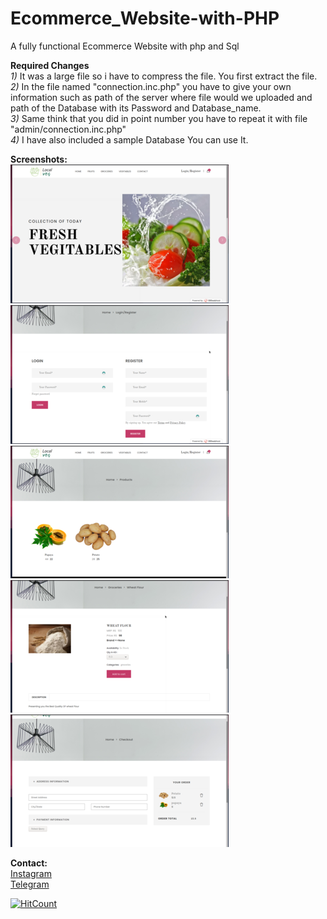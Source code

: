 # Ecommerce_Website-with-PHP
A fully functional Ecommerce Website with php and Sql 

**Required Changes**<br>
*1)* It was a large file so i have to compress the file. You first extract the file.<br>
*2)* In the file named "connection.inc.php" you have to give your own 
information such as path of the server where file would we uploaded
and path of the Database with its Password and Database_name.<br>
*3)* Same think that you did in point number you have to repeat it with file "admin/connection.inc.php"<br>
*4)* I have also included a sample Database You can use It.

**Screenshots:**<br>
![](https://github.com/everydaycodings/Ecommerce_Website-with-PHP/blob/master/screenshot/home.png)
![](https://github.com/everydaycodings/Ecommerce_Website-with-PHP/blob/master/screenshot/login.png)
![](https://github.com/everydaycodings/Ecommerce_Website-with-PHP/blob/master/screenshot/product.png)
![](https://github.com/everydaycodings/Ecommerce_Website-with-PHP/blob/master/screenshot/product_details.png)
![](https://github.com/everydaycodings/Ecommerce_Website-with-PHP/blob/master/screenshot/checkout.png)

**Contact:**<br>
[Instagram](https://www.instagram.com/everydaycodings)<br>
[Telegram](https://t.me/everydaycodings)

[![HitCount](http://hits.dwyl.com/everydaycodings/Ecommerce_Website-with-PHP.svg)](http://hits.dwyl.com/everydaycodings/Ecommerce_Website-with-PHP)

